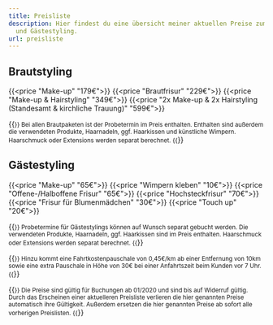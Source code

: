 ```yaml
---
title: Preisliste
description: Hier findest du eine übersicht meiner aktuellen Preise zum Braut-
  und Gästestyling.
url: preisliste
---
```

## Brautstyling

{{<price "Make-up" "179€">}}
{{<price "Brautfrisur" "229€">}}
{{<price "Make-up & Hairstyling" "349€">}}
{{<price "2x Make-up & 2x Hairstyling (Standesamt & kirchliche Trauung)" "599€">}}

{{<small>}}
Bei allen Brautpaketen ist der Probetermin im Preis enthalten.
Enthalten sind außerdem die verwendeten Produkte, Haarnadeln, ggf. Haarkissen und künstliche Wimpern.
Haarschmuck oder Extensions werden separat berechnet.
{{</small>}}

## Gästestyling

{{<price "Make-up" "65€">}}
{{<price "Wimpern kleben" "10€">}}
{{<price "Offene-/Halboffene Frisur" "65€">}}
{{<price "Hochsteckfrisur" "70€">}}
{{<price "Frisur für Blumenmädchen" "30€">}}
{{<price "Touch up" "20€">}}

{{<small>}}
Probetermine für Gästestylings können auf Wunsch separat gebucht werden.
Die verwendeten Produkte, Haarnadeln, ggf. Haarkissen sind im Preis enthalten.
Haarschmuck oder Extensions werden separat berechnet.
{{</small>}}

{{<small>}}
Hinzu kommt eine Fahrtkostenpauschale von 0,45€/km ab einer Entfernung von 10km sowie eine extra Pauschale in Höhe von 30€ bei einer Anfahrtszeit beim Kunden vor 7 Uhr.
{{</small>}}

{{<small>}}
Die Preise sind gültig für Buchungen ab 01/2020 und sind bis auf Widerruf gültig.
Durch das Erscheinen einer aktuelleren Preisliste verlieren die hier genannten Preise automatisch ihre Gültigkeit.
Außerdem ersetzen die hier genannten Preise ab sofort alle vorherigen Preislisten.
{{</small>}}